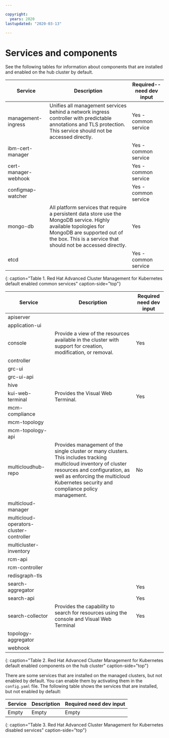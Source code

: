 ```yaml
---

copyright:
  years: 2020
lastupdated: "2020-03-13"

---
```



# Services and components

See the following tables for information about components that are installed and enabled on the hub cluster by default.

|Service|Description|Required--need dev input|
|--------|-----------|-------------------|
|management-ingress|Unifies all management services behind a network ingress controller with predictable annotations and TLS protection. This service should not be accessed directly.|Yes - common service|
|ibm-cert-manager||Yes - common service|
|cert-manager-webhook||Yes - common service|
|configmap-watcher||Yes - common service|
|mongo-db|All platform services that require a persistent data store use the MongoDB service. Highly available topologies for MongoDB are supported out of the box. This is a service that should not be accessed directly.|Yes|
|etcd||Yes - common service|
{: caption="Table 1. Red Hat Advanced Cluster Management for Kubernetes default enabled common services" caption-side="top"}

|Service|Description|Required need dev input|
|--------|-----------|---------------------|
|apiserver|||
|application-ui|||
|console|Provide a view of the resources available in the cluster with support for creation, modification, or removal.|Yes|
|controller|||
|grc-ui|||
|grc-ui-api|||
|hive|||
|kui-web-terminal|Provides the Visual Web Terminal.|Yes|
|mcm-compliance|||
|mcm-topology|||
|mcm-topology-api|||
|multicloudhub-repo|Provides management of the single cluster or many clusters. This includes tracking multicloud inventory of cluster resources and configuration, as well as enforcing the multicloud Kubernetes security and compliance policy management.|No|
|multicloud-manager|||
|multicloud-operators-cluster-controller|||
|multicluster-inventory|||
|rcm-api|||
|rcm-controller|||
|redisgraph-tls|||
|search-aggregator||Yes|
|search-api||Yes|
|search-collector|Provides the capability to search for resources using the console and Visual Web Terminal |Yes|
|topology-aggregator|||
|webhook|||
{: caption="Table 2. Red Hat Advanced Cluster Management for Kubernetes default enabled components on the hub cluster" caption-side="top"}

There are some services that are installed on the managed clusters, but not enabled by default. You can enable them by activating them in the `config.yaml` file. The following table shows the services that are installed, but not enabled by default:

|Service|Description|Required need dev input|
|--------|-----------|-------------------|
|Empty|Empty|Empty|
{: caption="Table 3. Red Hat Advanced Cluster Management for Kubernetes disabled services" caption-side="top"}
